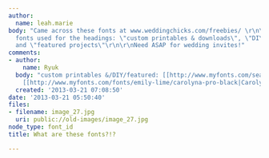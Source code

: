 ```yaml
---
author:
  name: leah.marie
body: "Came across these fonts at www.weddingchicks.com/freebies/ \r\n\r\nWant both
  fonts used for the headings: \"custom printables & downloads\", \"DIY projects\",
  and \"featured projects\"\r\n\r\nNeed ASAP for wedding invites!"
comments:
- author:
    name: Ryuk
  body: "custom printables &/DIY/featured: [[http://www.myfonts.com/search/Chevalier|Chevalier]]\r\ndownloads/DIY:
    [[http://www.myfonts.com/fonts/emily-lime/carolyna-pro-black|Carolyna]]"
  created: '2013-03-21 07:08:50'
date: '2013-03-21 05:50:40'
files:
- filename: image_27.jpg
  uri: public://old-images/image_27.jpg
node_type: font_id
title: What are these fonts?!?

---
```

